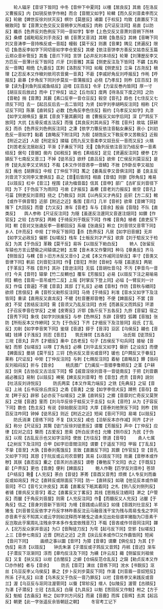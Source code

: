 <!-- { "loadSidebar": true } -->
　　轮人辐牙【音讶下皆同】中冬【音仲下中夏同】以橿【居良反】其凿【在洛反又曹报反】内【如锐反依字作枘】而合【音閤又如字】轮輮【而久反刘音柔李而又反】轮敝【婢世反徐刘伏灭反】幎尔【莫歴反】诸圜【于权反】均致【直置反下注稹致同】揱【音萧又色交反又音朔李又所咸反】肉称【尺证反注同】易直【以防反】纎杀【色界反刘色例反下同一音如字】揱参【上色交反又音萧刘音朔下所林反】桑螵【戚毗昭反刘手尧反】蛸【音萧又音消】其眼【鱼恳反】其帱【音畴下同刘又音涛李一音持株反或一音蹈】幔毂【莫干反】则裹【音果】隅见【贤遍反】限切【鱼恳反李如字下同切音如字李仓爱反】其绠【依注音饼李方善反又姑杏反玉篇云郑众音补管反】其蚤【音爪下同】言饼【必井反刘本顷反】轮箄【刘薄歴反李又方匹反一音薄计反下皆同】爪牙【刘音雅】其菑【侧吏反注及下皆同】不齵【五构反一音隅】相佹【九委反】匡刺【洛割反下同】如胾【侧吏反】立枭【古尧反】稹理【之忍反本又作稹刘依司农音奠一音真】不藃【李戚好角反刘呼报反】作秏【呼报反】藃暴【步角反下同刘步莫反一音蒲报反】必桡【乃孝反】则柞【庄百反】则挚【读为刘鱼列反戚鱼结反】迫唶【庄百反】令牙【力呈反巻内皆同】厚一寸【胡豆反后放此】而中【丁仲反】诎之【丘勿反】度两【待洛反下度之同】之阞【音勒】捎【音萧】其薮【素口反李一音仓豆反】毂空【音孔】趋也【七住反又七须反下同】去一【起吕反后去一去二皆同】为贤【如字刘李胡眄反注同】相称【尺证反下同】陈篆【直转反】必数【色角反李色住反】毂约【乌孝反又如字】丸漆【如字又胡唤反】量其【音良下量其薮同】凿【曹报反又如字后同】深【尸鸩反下放同】大扤【五骨反或五沽反】而强【其良反刘其尚反】不胜【音升】故竑【获耕反】而杀【色界反刘色例反注同】之溓【依字力簟反依注音黏女亷反】衰小【刘初危反一音如字】黏着【直略反下附注同】为骹【胡饱反又下敎反李又苦敎反】近毂【附近之近】人胫【刑定反】揉辐【而九反又音柔李又奴丑反一音而又反】火槁【刘苦老反沈居赵反】平渐【子亷反下同】无【鱼列反依注音湼乃结反李一音素结反】倨句【音据】凿内【如税反】摋也【素结反】足见【贤遍反注同】绠参【方頴反下七南反又音三】不掉【徒吊反】欲杼【直吕反】欲侔【亡侯反刘莫豆反】是抟【徒丸反李又丈转反】不甐【本又作邻音吝李一音鳞】不挫【作卧反李又祖加反】瘣也【胡罪反】中规【丁仲反下同】萭之【姜禹反李又音俱注同】蒌【良主反刘音流下文同李又里俱反】县之【音后皆同】相直【音值】则斵【陟角反】难易【以豉反】杠中【音江】桯围【读为楹音盈】信其【音申】部广【古旷反刘音径下同】为下【于伪反下为雨同】弓凿【才报反】盖橑【音老刘力报反】凿空【音孔】弓菑【侧吏反刘音厕】挠之【乃敎反】剡其【以冉反又才冉反】庇轵【方二反】輨【或作干俱音管】近部【附近之近】蚤围【音爪】几半【音祈】欲卑【音婢下同】隤下【大回反】而霤【力又反】潦车【音老】车与【音余】殷亩【音隐】不队【直类反】　　舆人参称【尺证反注同】为隧【虽遂反注邃同又音遂注燧同】如鑚【作官反】之较【古学反】两輢【于绮反刘于既反下同】作榷【音角】植者【直吏反下同】轛【音对又张歳反李一音都回反】系缀【张歳反】軨立【刘音领又音零下同】乡人【许亮反】中规【丁仲反下皆同】杀【色界反】凡居【如字旧音据】无并【如字又必政反】偏邪【似嗟反】栈车【士板反刘才产反】欲弇【刘于騐反又于检反】为其【于伪反】革鞔【莫干反】易坼【以豉反下勑白反】
　　辀人【张留反车辕也方言云楚衞之间辕谓之辀】五楘【音木本又作鞪同】种马【章勇反】齐马【侧皆反】与轐【音卜旧方木反又音仆】之咸【本又作减同洽斩反】率寸【音类又音律下同】軓前【刘音犯注同】作【音犯】所尌【音树】与隧【虽遂反】两轭【于革反】不胜【音升】其孙【音逊注同】无弧【音胡杜音乌】不汚【李音鸟一音纡】今夫【音符】辕挚【竹二反輖也】覆车【芳服反】必易【以豉反下注之易喻易同】輖也【音周一音吊或竹二反】上阪【时掌反下登上同】必缢【一臂反刘一计反】作偪【音逼】不援【音袁】其邸【丁礼反】必緧【音秋】作防【音秋与緧同】欲颀【苦佷反】典【音殄又勑殄反注同】马倚【于绮反】利准【音水又如字下及注皆同】重读【直用反又直龙反】不楗【杜音蹇郑音倦】不便【婢面反】不罢【音皮】不契【苦结反注同】需【音须又乃乱反注同】衣衽【而甚反又而鸩反】环灂【子召反李音在学反】之被【皮寄反】沂鄂【鱼斤反下五各反】九斿【音留】宿之【音秀下同】象伐【如字刘扶废反】与参【色林反】东辟【音壁】弧韣【音独】张防【所衔反本又作縿同】又为【于伪反】下齐【才细反下及注皆同】段氏【丁乱反】刃削【如字李音笑下同】鉴燧【音遂】錞于【音淳】豆区【乌侯反】鬴也【音辅】钱镈【子浅反】则忍【音忍】　　筑氏锋锷【五各反】
　　冶氏铤【徒顶反】三垸【音丸】异齐【才细反】槀中【古老反】句孑【古侯反下句兵同】接柲【音秘】而邪【似嗟反】以啄【丁角反】必横【刘华孟反又如字】磬折【之设反】而便【婢面反】曼胡【莫干反】三锊【色劣反又音劣或音环】锾也【户闗反又于眷反】莱称【尺证反】中矩【丁仲反注同】与刺【七赐反注同】着柲【直略反】鐏【徂闷反刘祖闷反】折与【音余】
　　桃氏腊广【力阖反一音猎李鲁颊反】之茎【户耕反】剑夹【古协反又古洽反下同】镡【戚音淫徐刘音寻一音徒南反】于把【刘音霸戚必雅反】易制【以豉反】裨冕【婢支反刘音卑】笏【音忽】虎贲【音奔】説剑【吐活反刘诗悦反】
　　防氏两栾【本又作鸾力端反】之铣【先典反】之钲【音征】上袪【丘书反徐丘庶反】之甬【音勇】之旋【如字李信犬反】蹲熊【音存】盘龙【畔于反】辟邪【必亦反下似嗟反】之篆【直转反】之攠【音靡刘亡奇反又莫贺反】之隧【音遂】窐而【刘乌华反徐于蛙反又于圭反】似夫【音符】从为【子容反下同】数也【色主反】有说【徐始鋭反注同】大厚【音泰刘他贺反下同】则柞【侧百反注咋同】钟掉【徒吊反】则近【附近之近】短闻【音问下同】易竭【以豉反】
　　防氏消湅【音练下同】不复【扶又反】咸也【洽斩反本亦作减】同齐【才计反】称分【尺证反】其臋【徒门反徐刘徒恩反】谓覆【芳服反】声中【丁仲反】应律【应对之应】槩而【古爱反】思索【所白反求也】允臻【侧巾反】为民【于伪反】以观【古乱反示也又如字注同】使放【方往反】啓道【音导】
　　圅人七属【之树反下及注同】合甲【如字旧音閤注同】谓要【于遥反下同】甲锻【丁乱反】不挚【音至】大孰【音泰刘菟饿反】言致【直置反下同】其鑚【作官反】空【音孔又如字下同】其惌【于阮反或云司农音鬰】其易【以豉反下同】败薉【音秽本或作秽】其朕【直忍反】櫜之【音羔刘古道反】谓卷【眷勉反下文同】衣之【于既反】齘【户界反】更也【音庚】便利【婢面反】
　　鲍人作鞄【匹学反刘音朴】苍颉【户结反】鞄【人兖反】荼白【音徒】茅莠【音酉又音秀】烦撋【人专反刘而垂反或如询反】抟之【直转反或除面反下同】防一【直转反】如瑱【他见反本或作颠音同】不□【音亏又许皮反】其着【直畧反下眂其着同】之札【侧八反刘侧列反】者铺【普呉反又音孚】着之【直畧反又丁畧反】其线【思贱反注絤同】澣之【户管反】而腛【于角反刘音屋】则需【人兖反注同】作【而髓反又人兖反】沾腛【于角反】信之【音身刘音新下皆同】为帴【音践或山箭反】如俴【音践刘仕显反】羊猪戋【刘音普见反依字才丹反字林昨善反沈云马融音浅干宝为残与周易戋戋之字同亦音素干反不知其义或云字则如沈释而羊猪戋之语未见出处俗谓羊猪脂为□音素干反岂取此乎案周礼注残余字本多作戋宜依残音万】不甐【音吝或作邻音同注同】韗人【况万反众家并音运】为□【音陶徒刀反】为穹【起弓反下同】空邪【似嗟反】上三【音参七南反】近晋【附近之近】之贲【扶云反本或作□又作鼖皆同】短闻【音问下同】
　　画缋之事以圜【音环】为獐【音章】谓麇【俱伦反】为其【于伪反】易渍【以豉反】　　钟氏朱湛【子潜反或子鸩反又音鸩】丹秫【音述】渐车【子潜反下沤渐同】淳而【章均反注及下同】为纁【许云反】緅【侧留反刘祖侯反】又复【扶又反】以绀【古闇反】之縓【仓绢反范仓乱反】之竀【勑贞反本又作□亦作赪】者与【音余】
　　防氏【音茫】湅丝【音练下同】涗水【书鋭反】沤丝【乌豆反李乂乌侯反】暴之【步卜反刘步莫反下同】作湄【刘音眉一音奴短反】所泲【子礼反】曰涹【乌禾反又于伪反一音乃罪反】以栏【音练李又来践反或音兰】渥【乌豆反与沤同注渥菅同】以蜃【常轸反】缯人【似陵反】渥菅【古顔反】为湛【子潜反】士冠【古乱反】白屦【九具反】以魁【苦回反又作魁】柎之【方于反】魁蛤【古盍反】粉之【如字刘方问反】而盝【音鹿】而挥【音辉】去其【起吕反】朝更【此一字张遥反余皆朝廷之朝】
　　冬官考工记下
